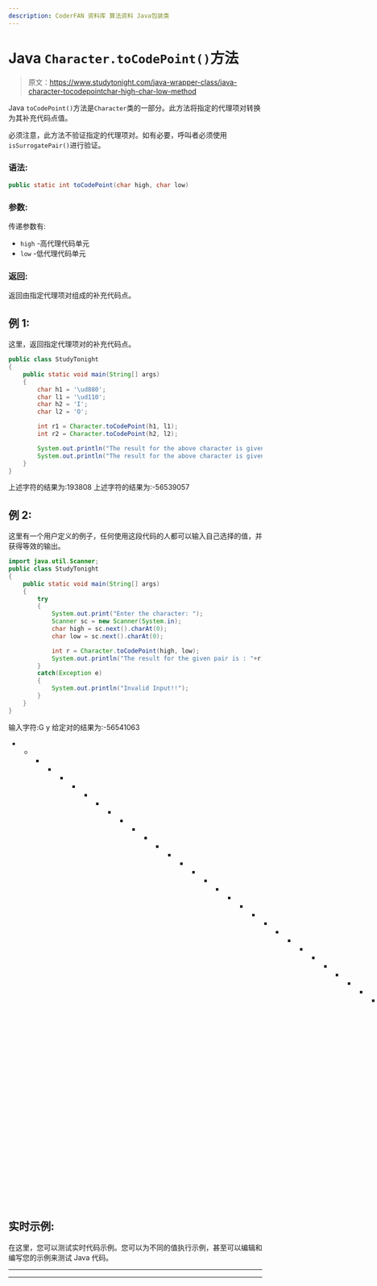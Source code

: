 ```yaml
---
description: CoderFAN 资料库 算法资料 Java包装类
---
```


# Java `Character.toCodePoint()`方法

> 原文：<https://www.studytonight.com/java-wrapper-class/java-character-tocodepointchar-high-char-low-method>

Java `toCodePoint()`方法是`Character`类的一部分。此方法将指定的代理项对转换为其补充代码点值。

必须注意，此方法不验证指定的代理项对。如有必要，呼叫者必须使用`isSurrogatePair()`进行验证。

### 语法:

```java
public static int toCodePoint(char high, char low)
```

### 参数:

传递参数有:

*   `high` -高代理代码单元
*   `low` -低代理代码单元

### 返回:

返回由指定代理项对组成的补充代码点。

## 例 1:

这里，返回指定代理项对的补充代码点。

```java
public class StudyTonight
{  
	public static void main(String[] args)
	{  
		char h1 = '\ud880';  
		char l1 = '\ud110';   
		char h2 = 'I';  
		char l2 = 'O';   

		int r1 = Character.toCodePoint(h1, l1);  
		int r2 = Character.toCodePoint(h2, l2);          

		System.out.println("The result for the above character is given as : "+r1);  
		System.out.println("The result for the above character is given as : "+r2);  
	}  
}
```

上述字符的结果为:193808
上述字符的结果为:-56539057

## 例 2:

这里有一个用户定义的例子，任何使用这段代码的人都可以输入自己选择的值，并获得等效的输出。

```java
import java.util.Scanner; 
public class StudyTonight
{  
	public static void main(String[] args)
	{  
		try
		{
			System.out.print("Enter the character: ");  
			Scanner sc = new Scanner(System.in);         
			char high = sc.next().charAt(0);  
			char low = sc.next().charAt(0);

			int r = Character.toCodePoint(high, low);
			System.out.println("The result for the given pair is : "+r);  
		}
		catch(Exception e)
		{
			System.out.println("Invalid Input!!");
		}
	}  
}
```

输入字符:G y
给定对的结果为:-56541063
* * * * * * * * * * * * * * * * * * * * * * * * * * * * * * * * * * * * *给定对的结果为:-56556487

## 实时示例:

在这里，您可以测试实时代码示例。您可以为不同的值执行示例，甚至可以编辑和编写您的示例来测试 Java 代码。

* * *

* * *